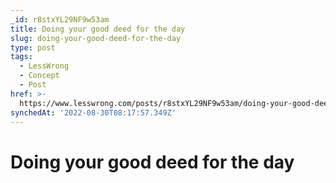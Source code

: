 ```yaml
---
_id: r8stxYL29NF9w53am
title: Doing your good deed for the day
slug: doing-your-good-deed-for-the-day
type: post
tags:
  - LessWrong
  - Concept
  - Post
href: >-
  https://www.lesswrong.com/posts/r8stxYL29NF9w53am/doing-your-good-deed-for-the-day
synchedAt: '2022-08-30T08:17:57.349Z'
---
```

# Doing your good deed for the day

